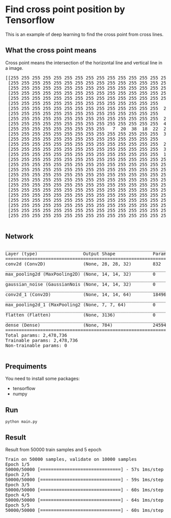 # Find cross point position by Tensorflow

This is an example of deep learning to find the cross point from cross lines.

## What the cross point means

Cross point means the intersection of the horizontal line and vertical line in a image.

<pre>
[[255 255 255 255 255 255 255 255 255 255 255 255 255 255 255 255 255 255 255 255 255 255 255 255 255 255 255 255]
 [255 255 255 255 255 255 255 255 255 255 255 255 255 255 255 255 255 255 255 255 255 255 255 255 255 255 255 255]
 [255 255 255 255 255 255 255 255 255 255 255 255 255 255 255 255 255 255 255 255 255 255 255 255 255 255 255 255]
 [255 255 255 255 255 255 255 255 255 255 255 255 255 255 255 255 255 255 255 255 255 255 255 255 255 255 255 255]
 [255 255 255 255 255 255 255 255 255 255 255 255 255 255 255 255 255 255 255 255 255 255 255 255 255 255 255 255]
 [255 255 255 255 255 255 255 255 255 255 255 255 255 255   2 255 255 255 255 255 255 255 255 255 255 255 255 255]
 [255 255 255 255 255 255 255 255 255 255 255 255 255 255  21 255 255 255 255 255 255 255 255 255 255 255 255 255]
 [255 255 255 255 255 255 255 255 255 255 255 255 255 255   1 255 255 255 255 255 255 255 255 255 255 255 255 255]
 [255 255 255 255 255 255 255 255 255 255 255 255 255 255  23 255 255 255 255 255 255 255 255 255 255 255 255 255]
 [255 255 255 255 255 255 255 255 255 255 255 255 255 255  43 255 255 255 255 255 255 255 255 255 255 255 255 255]
 [255 255 255 255 255 255 255 255 255   7  20  38  18  22  29  10  23  35  39  23 255 255 255 255 255 255 255 255]
 [255 255 255 255 255 255 255 255 255 255 255 255 255 255  37 255 255 255 255 255 255 255 255 255 255 255 255 255]
 [255 255 255 255 255 255 255 255 255 255 255 255 255 255   1 255 255 255 255 255 255 255 255 255 255 255 255 255]
 [255 255 255 255 255 255 255 255 255 255 255 255 255 255  20 255 255 255 255 255 255 255 255 255 255 255 255 255]
 [255 255 255 255 255 255 255 255 255 255 255 255 255 255  32 255 255 255 255 255 255 255 255 255 255 255 255 255]
 [255 255 255 255 255 255 255 255 255 255 255 255 255 255  11 255 255 255 255 255 255 255 255 255 255 255 255 255]
 [255 255 255 255 255 255 255 255 255 255 255 255 255 255 255 255 255 255 255 255 255 255 255 255 255 255 255 255]
 [255 255 255 255 255 255 255 255 255 255 255 255 255 255 255 255 255 255 255 255 255 255 255 255 255 255 255 255]
 [255 255 255 255 255 255 255 255 255 255 255 255 255 255 255 255 255 255 255 255 255 255 255 255 255 255 255 255]
 [255 255 255 255 255 255 255 255 255 255 255 255 255 255 255 255 255 255 255 255 255 255 255 255 255 255 255 255]
 [255 255 255 255 255 255 255 255 255 255 255 255 255 255 255 255 255 255 255 255 255 255 255 255 255 255 255 255]
 [255 255 255 255 255 255 255 255 255 255 255 255 255 255 255 255 255 255 255 255 255 255 255 255 255 255 255 255]
 [255 255 255 255 255 255 255 255 255 255 255 255 255 255 255 255 255 255 255 255 255 255 255 255 255 255 255 255]
 [255 255 255 255 255 255 255 255 255 255 255 255 255 255 255 255 255 255 255 255 255 255 255 255 255 255 255 255]
 [255 255 255 255 255 255 255 255 255 255 255 255 255 255 255 255 255 255 255 255 255 255 255 255 255 255 255 255]
 [255 255 255 255 255 255 255 255 255 255 255 255 255 255 255 255 255 255 255 255 255 255 255 255 255 255 255 255]
 [255 255 255 255 255 255 255 255 255 255 255 255 255 255 255 255 255 255 255 255 255 255 255 255 255 255 255 255]
 [255 255 255 255 255 255 255 255 255 255 255 255 255 255 255 255 255 255 255 255 255 255 255 255 255 255 255 255]]
 </pre>


## Network

<pre>
_________________________________________________________________
Layer (type)                 Output Shape              Param #
=================================================================
conv2d (Conv2D)              (None, 28, 28, 32)        832
_________________________________________________________________
max_pooling2d (MaxPooling2D) (None, 14, 14, 32)        0
_________________________________________________________________
gaussian_noise (GaussianNois (None, 14, 14, 32)        0
_________________________________________________________________
conv2d_1 (Conv2D)            (None, 14, 14, 64)        18496
_________________________________________________________________
max_pooling2d_1 (MaxPooling2 (None, 7, 7, 64)          0
_________________________________________________________________
flatten (Flatten)            (None, 3136)              0
_________________________________________________________________
dense (Dense)                (None, 784)               2459408
=================================================================
Total params: 2,478,736
Trainable params: 2,478,736
Non-trainable params: 0
_________________________________________________________________
</pre>

## Prequiments

You need to install some packages:

- tensorflow
- numpy

## Run

    python main.py

## Result

Result from 50000 train samples and 5 epoch

<pre>
Train on 50000 samples, validate on 10000 samples
Epoch 1/5
50000/50000 [==============================] - 57s 1ms/step - loss: 6.3021 - acc: 0.0165 - val_loss: 3.3563 - val_acc: 0.1796
Epoch 2/5
50000/50000 [==============================] - 59s 1ms/step - loss: 1.3473 - acc: 0.6318 - val_loss: 0.1209 - val_acc: 0.9942
Epoch 3/5
50000/50000 [==============================] - 60s 1ms/step - loss: 0.0315 - acc: 0.9990 - val_loss: 0.0047 - val_acc: 1.0000
Epoch 4/5
50000/50000 [==============================] - 64s 1ms/step - loss: 0.0036 - acc: 1.0000 - val_loss: 0.0016 - val_acc: 1.0000
Epoch 5/5
50000/50000 [==============================] - 60s 1ms/step - loss: 0.0014 - acc: 1.0000 - val_loss: 7.3396e-04 - val_acc: 1.0000
</pre>